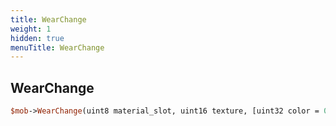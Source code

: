 ```yaml
---
title: WearChange
weight: 1
hidden: true
menuTitle: WearChange
---
```

## WearChange
```perl
$mob->WearChange(uint8 material_slot, uint16 texture, [uint32 color = 0, uint32 hero_forge_model = 0])
```